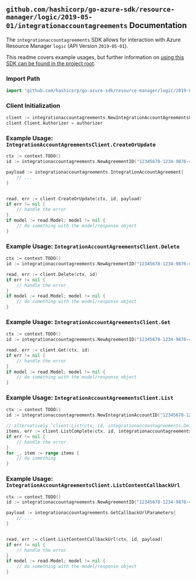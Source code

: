 
## `github.com/hashicorp/go-azure-sdk/resource-manager/logic/2019-05-01/integrationaccountagreements` Documentation

The `integrationaccountagreements` SDK allows for interaction with Azure Resource Manager `logic` (API Version `2019-05-01`).

This readme covers example usages, but further information on [using this SDK can be found in the project root](https://github.com/hashicorp/go-azure-sdk/tree/main/docs).

### Import Path

```go
import "github.com/hashicorp/go-azure-sdk/resource-manager/logic/2019-05-01/integrationaccountagreements"
```


### Client Initialization

```go
client := integrationaccountagreements.NewIntegrationAccountAgreementsClientWithBaseURI("https://management.azure.com")
client.Client.Authorizer = authorizer
```


### Example Usage: `IntegrationAccountAgreementsClient.CreateOrUpdate`

```go
ctx := context.TODO()
id := integrationaccountagreements.NewAgreementID("12345678-1234-9876-4563-123456789012", "example-resource-group", "integrationAccountValue", "agreementValue")

payload := integrationaccountagreements.IntegrationAccountAgreement{
	// ...
}


read, err := client.CreateOrUpdate(ctx, id, payload)
if err != nil {
	// handle the error
}
if model := read.Model; model != nil {
	// do something with the model/response object
}
```


### Example Usage: `IntegrationAccountAgreementsClient.Delete`

```go
ctx := context.TODO()
id := integrationaccountagreements.NewAgreementID("12345678-1234-9876-4563-123456789012", "example-resource-group", "integrationAccountValue", "agreementValue")

read, err := client.Delete(ctx, id)
if err != nil {
	// handle the error
}
if model := read.Model; model != nil {
	// do something with the model/response object
}
```


### Example Usage: `IntegrationAccountAgreementsClient.Get`

```go
ctx := context.TODO()
id := integrationaccountagreements.NewAgreementID("12345678-1234-9876-4563-123456789012", "example-resource-group", "integrationAccountValue", "agreementValue")

read, err := client.Get(ctx, id)
if err != nil {
	// handle the error
}
if model := read.Model; model != nil {
	// do something with the model/response object
}
```


### Example Usage: `IntegrationAccountAgreementsClient.List`

```go
ctx := context.TODO()
id := integrationaccountagreements.NewIntegrationAccountID("12345678-1234-9876-4563-123456789012", "example-resource-group", "integrationAccountValue")

// alternatively `client.List(ctx, id, integrationaccountagreements.DefaultListOperationOptions())` can be used to do batched pagination
items, err := client.ListComplete(ctx, id, integrationaccountagreements.DefaultListOperationOptions())
if err != nil {
	// handle the error
}
for _, item := range items {
	// do something
}
```


### Example Usage: `IntegrationAccountAgreementsClient.ListContentCallbackUrl`

```go
ctx := context.TODO()
id := integrationaccountagreements.NewAgreementID("12345678-1234-9876-4563-123456789012", "example-resource-group", "integrationAccountValue", "agreementValue")

payload := integrationaccountagreements.GetCallbackUrlParameters{
	// ...
}


read, err := client.ListContentCallbackUrl(ctx, id, payload)
if err != nil {
	// handle the error
}
if model := read.Model; model != nil {
	// do something with the model/response object
}
```

